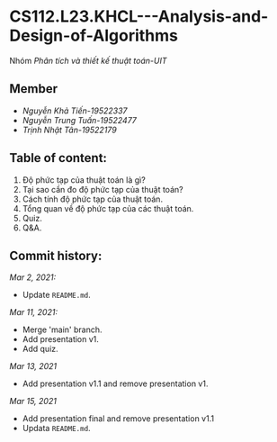 # CS112.L23.KHCL---Analysis-and-Design-of-Algorithms 
Nhóm *Phân tích và thiết kế thuật toán-UIT*

## Member 
- *Nguyễn Khả Tiến-19522337* 
- *Nguyễn Trung Tuấn-19522477* 
- *Trịnh Nhật Tân-19522179*

## Table of content:
1. Độ phức tạp của thuật toán là gì?
2. Tại sao cần đo độ phức tạp của thuật toán?
3. Cách tính độ phức tạp của thuật toán.
4. Tổng quan về độ phức tạp của các thuật toán.
5. Quiz.
6. Q&A. 


## Commit history:
*Mar 2, 2021:*
- Update `README.md`.

*Mar 11, 2021:*
- Merge 'main' branch.
- Add presentation v1.
- Add quiz.

*Mar 13, 2021*
- Add presentation v1.1 and remove presentation v1.

*Mar 15, 2021*
- Add presentation final and remove presentation v1.1
- Updata `README.md`.

